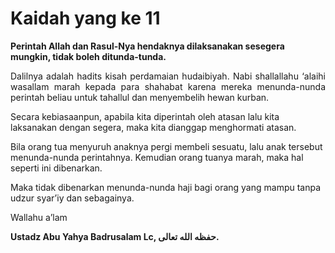 # Kaidah yang ke 11

<b>Perintah Allah dan Rasul-Nya hendaknya dilaksanakan sesegera mungkin, tidak boleh ditunda-tunda.</b>

<p align="justify">
Dalilnya adalah hadits kisah perdamaian hudaibiyah. Nabi shallallahu ‘alaihi wasallam marah kepada para shahabat karena mereka menunda-nunda perintah beliau untuk tahallul dan menyembelih hewan kurban.

Secara kebiasaanpun, apabila kita diperintah oleh atasan lalu kita laksanakan dengan segera, maka kita dianggap menghormati atasan.

Bila orang tua menyuruh anaknya pergi membeli sesuatu, lalu anak tersebut menunda-nunda perintahnya. Kemudian orang tuanya marah, maka hal seperti ini dibenarkan.

Maka tidak dibenarkan menunda-nunda haji bagi orang yang mampu tanpa udzur syar’iy dan sebagainya.
</p>

Wallahu a’lam

<b>Ustadz Abu Yahya Badrusalam Lc, حفظه الله تعالى.</b>

